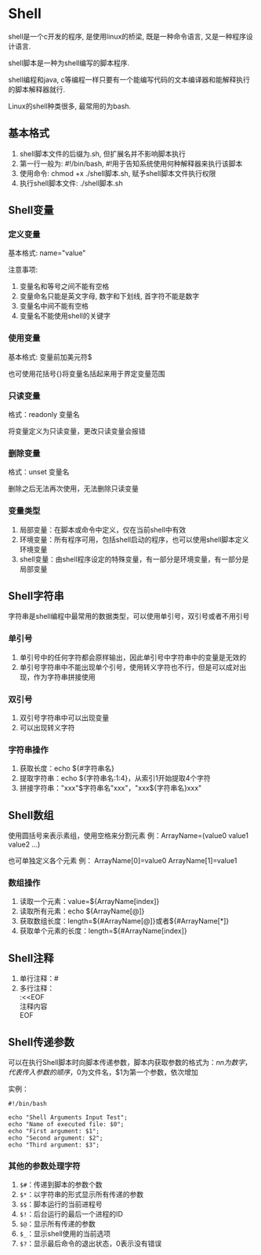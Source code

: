 # Shell
shell是一个c开发的程序, 是使用linux的桥梁, 既是一种命令语言, 又是一种程序设计语言.

shell脚本是一种为shell编写的脚本程序.

shell编程和java, c等编程一样只要有一个能编写代码的文本编译器和能解释执行的脚本解释器就行.

Linux的shell种类很多, 最常用的为bash.

## 基本格式
1. shell脚本文件的后缀为.sh, 但扩展名并不影响脚本执行
2. 第一行一般为: #!/bin/bash, #!用于告知系统使用何种解释器来执行该脚本
3. 使用命令: chmod +x ./shell脚本.sh, 赋予shell脚本文件执行权限
4. 执行shell脚本文件: ./shell脚本.sh

## Shell变量

### 定义变量
基本格式: name="value" 

注意事项:   
1. 变量名和等号之间不能有空格
2. 变量命名只能是英文字母, 数字和下划线, 首字符不能是数字
3. 变量名中间不能有空格
4. 变量名不能使用shell的关键字


### 使用变量
基本格式: 变量前加美元符$

也可使用花括号\{}将变量名括起来用于界定变量范围

### 只读变量
格式：readonly 变量名

将变量定义为只读变量，更改只读变量会报错

### 删除变量
格式：unset 变量名

删除之后无法再次使用，无法删除只读变量

### 变量类型
1. 局部变量：在脚本或命令中定义，仅在当前shell中有效
2. 环境变量：所有程序可用，包括shell启动的程序，也可以使用shell脚本定义环境变量
3. shell变量：由shell程序设定的特殊变量，有一部分是环境变量，有一部分是局部变量

## Shell字符串
字符串是shell编程中最常用的数据类型，可以使用单引号，双引号或者不用引号

### 单引号
1. 单引号中的任何字符都会原样输出，因此单引号中字符串中的变量是无效的
2. 单引号字符串中不能出现单个引号，使用转义字符也不行，但是可以成对出现，作为字符串拼接使用

### 双引号
1. 双引号字符串中可以出现变量
2. 可以出现转义字符

### 字符串操作
1. 获取长度：echo ${#字符串名}
2. 提取字符串：echo ${字符串名:1:4}，从索引1开始提取4个字符
3. 拼接字符串："xxx"$字符串名"xxx"，"xxx${字符串名}xxx"

## Shell数组
使用圆括号来表示素组，使用空格来分割元素
例：ArrayName=(value0 value1 value2 ...)

也可单独定义各个元素
例：
ArrayName[0]=value0
ArrayName[1]=value1

### 数组操作
1. 读取一个元素：value=${ArrayName[index]}
2. 读取所有元素：echo ${ArrayName[@]}
3. 获取数组长度：length=${#ArrayName[@]}或者${#ArrayName[*]}
4. 获取单个元素的长度：length=${#ArrayName[index]}


## Shell注释
1. 单行注释：#
2. 多行注释：   
:<<EOF   
注释内容   
EOF

## Shell传递参数
可以在执行Shell脚本时向脚本传递参数，脚本内获取参数的格式为：$n
n为数字，代表传入参数的顺序，$0为文件名，$1为第一个参数，依次增加

实例：
```
#!/bin/bash

echo "Shell Arguments Input Test";
echo "Name of executed file: $0";
echo "First argument: $1";
echo "Second argument: $2";
echo "Third argument: $3";
```

### 其他的参数处理字符
1. `$#`：传递到脚本的参数个数
2. `$*`：以字符串的形式显示所有传递的参数
3. `$$`：脚本运行的当前进程号
4. `$!`：后台运行的最后一个进程的ID
5. `$@`：显示所有传递的参数
6. `$_`：显示shell使用的当前选项
7. `$?`：显示最后命令的退出状态，0表示没有错误
